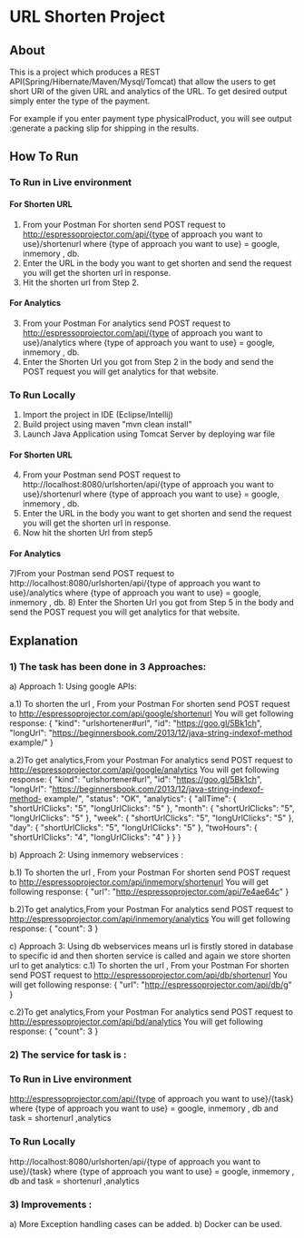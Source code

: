 
# URL Shorten Project

## About

This is a project which produces a REST API(Spring/Hibernate/Maven/Mysql/Tomcat) that allow the users to get short URl of the given URL and analytics of the URL.
To get desired output simply enter the type of the payment. 

For example if you enter payment type physicalProduct, you will see output :generate a packing slip for shipping  in the results.

## How To Run

### To Run in Live environment
#### For Shorten URL
1) From your Postman For shorten send POST request to http://espressoprojector.com/api/{type of approach you want to use}/shortenurl where {type of approach you want to use} = google, inmemory , db.
2) Enter the URL in the body you want to get shorten and send the request you will get the shorten url in response.
3) Hit the shorten url from Step 2.
#### For Analytics
3) From your Postman For analytics send POST request to http://espressoprojector.com/api/{type of approach you want to use}/analytics where {type of approach you want to use} = google, inmemory , db.
4) Enter the Shorten Url you got from Step 2  in the body  and  send the POST request you will get analytics for that website.

### To Run Locally
1) Import the project in IDE (Eclipse/Intellij)
2) Build project using maven "mvn clean install"
3) Launch Java Application using Tomcat Server by deploying war file
#### For Shorten URL
4) From your Postman send POST request to http://localhost:8080/urlshorten/api/{type of approach you want to use}/shortenurl where {type of approach you want to use} = google, inmemory , db.
5) Enter the URL in the body you want to get shorten and send the request you will get the shorten url in response.
6) Now hit the shorten Url from step5
#### For Analytics
7)From your Postman send POST request to http://localhost:8080/urlshorten/api/{type of approach you want to use}/analytics  where {type of approach you want to use} = google, inmemory , db.
8) Enter the Shorten Url you got from Step 5  in the body  and  send the POST request you will get analytics for that website.
    
## Explanation

### 1) The task has been done in 3 Approaches:
a) Approach 1: Using google APIs:
  
  a.1) To shorten the url , From your Postman For shorten send POST request to http://espressoprojector.com/api/google/shortenurl
You will get following response:
							  {
									 "kind": "urlshortener#url",
 									 "id": "https://goo.gl/5Bk1ch",
 									 "longUrl": "https://beginnersbook.com/2013/12/java-string-indexof-method										            		example/"
							  }
							
  a.2)To get analytics,From your Postman For analytics send POST request to http://espressoprojector.com/api/google/analytics
  You will get following response:
  							{
								 "kind": "urlshortener#url",
								 "id": "https://goo.gl/5Bk1ch",
								 "longUrl": "https://beginnersbook.com/2013/12/java-string-indexof-method-													example/",
								 "status": "OK",
								 "analytics": {
								  "allTime": {
								   "shortUrlClicks": "5",
								   "longUrlClicks": "5"
								  },
								  "month": {
								   "shortUrlClicks": "5",
								   "longUrlClicks": "5"
								  },
								  "week": {
								   "shortUrlClicks": "5",
								   "longUrlClicks": "5"
								  },
								  "day": {
								   "shortUrlClicks": "5",
								   "longUrlClicks": "5"
								  },
								  "twoHours": {
								   "shortUrlClicks": "4",
								   "longUrlClicks": "4"
								  }
								 }
						      }
  							
 b) Approach 2: Using inmemory webservices :
   
   b.1) To shorten the url , From your Postman For shorten send POST request to http://espressoprojector.com/api/inmemory/shortenurl
You will get following response:
						        {
   									 "url": "http://espressoprojector.com/api/7e4ae64c"
								}
							
   b.2)To get analytics,From your Postman For analytics send POST request to http://espressoprojector.com/api/inmemory/analytics
 You will get following response:
					        {
 								   "count": 3
							}
  										
 								
 
 c) Approach 3: Using db webservices means url is firstly stored in database to specific id and then shorten service is called and again we store shorten url to get analytics:
   c.1) To shorten the url , From your Postman For shorten send POST request to http://espressoprojector.com/api/db/shortenurl
You will get following response:
							{
                               "url": "http://espressoprojector.com/api/db/g"
                             }
							
   c.2)To get analytics,From your Postman For analytics send POST request to http://espressoprojector.com/api/bd/analytics
 You will get following response:
 							{
 								   "count": 3
							}
  													
### 2) The service for task is  :
  
  ### To Run in Live environment
  http://espressoprojector.com/api/{type of approach you want to use}/{task} where {type of approach you want to use} = google, inmemory , db and task = shortenurl ,analytics
 
  ### To Run Locally
  http://localhost:8080/urlshorten/api/{type of approach you want to use}/{task} where {type of approach you want to use} = google, inmemory , db and task = shortenurl ,analytics
  

### 3) Improvements :
   a) More Exception handling cases can be added.
   b) Docker can be used.
